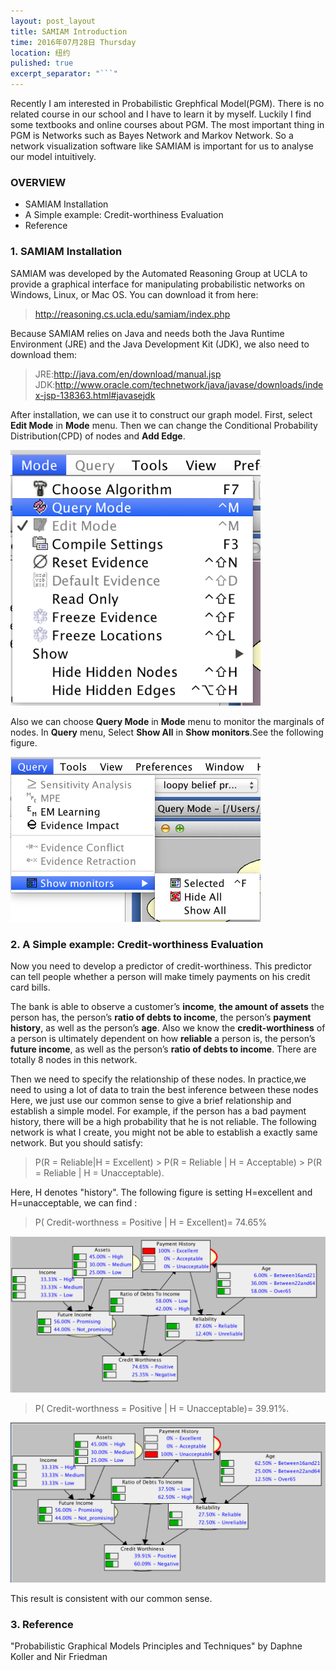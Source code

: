 ```yaml
---
layout: post_layout
title: SAMIAM Introduction
time: 2016年07月28日 Thursday
location: 纽约
pulished: true
excerpt_separator: "```"
---
```

Recently I am interested in Probabilistic Grephfical Model(PGM). There is no related course in our school and I have to learn it by myself. Luckily I find some textbooks and online courses about PGM. The most important thing in PGM is Networks such as Bayes Network and Markov Network. So a network visualization software like SAMIAM is important for us to analyse our model intuitively.

### OVERVIEW
- SAMIAM Installation
- A Simple example: Credit-worthiness Evaluation
- Reference

### 1. SAMIAM Installation

SAMIAM was developed by the Automated Reasoning Group at UCLA to provide a graphical interface for manipulating probabilistic networks on Windows, Linux, or Mac OS. You can download it from here:

> <http://reasoning.cs.ucla.edu/samiam/index.php>

Because SAMIAM relies on Java and needs both the Java Runtime Environment (JRE) and the Java Development Kit (JDK), we also need to download them:

> JRE:<http://java.com/en/download/manual.jsp>
> JDK:<http://www.oracle.com/technetwork/java/javase/downloads/index-jsp-138363.html#javasejdk>

After installation, we can use it to construct our graph model. First, select **Edit Mode** in **Mode** menu. Then we can change the Conditional Probability Distribution(CPD) of nodes and **Add Edge**. 

<img src="/assets/img/PGM/2.png" width="400px" />

Also we can choose **Query Mode** in **Mode** menu to monitor the marginals of nodes. In **Query** menu, Select **Show All** in **Show monitors**.See the following figure.

<img src="/assets/img/PGM/1.png" width="400px" />

### 2. A Simple example: Credit-worthiness Evaluation

Now you need to develop a predictor of credit-worthiness. This predictor can tell people whether a person will make timely payments on his credit card bills.

The bank is able to observe a customer’s **income**, **the amount of assets** the person has, the person’s **ratio of debts to income**, the person’s **payment history**, as well as the person’s **age**.  Also we know the **credit-worthiness** of a person is ultimately dependent on how **reliable** a person is, the person’s **future income**, as well as the person’s **ratio of debts to income**. There are totally 8 nodes in this network.

Then we need to specify the relationship of these nodes. In practice,we need to using a lot of data to train the best inference between these nodes Here, we just use our common sense to give a brief relationship and establish a simple model. For example, if the person has a bad payment history, there will be a high probability that he is not reliable. The following network is what I create, you might not be able to establish a exactly same network. But you should satisfy:

> P(R = Reliable|H = Excellent) > P(R = Reliable | H = Acceptable) > P(R = Reliable | H = Unacceptable).

Here, H denotes "history". The following figure is setting H=excellent and H=unacceptable, we can find :

> P( Credit-worthness = Positive | H = Excellent)= 74.65% 

<img src="/assets/img/PGM/3.png" width="640px" />

> P( Credit-worthness = Positive | H = Unacceptable)= 39.91%. 

<img src="/assets/img/PGM/4.png" width="640px" />

This result is consistent with our common sense.

### 3. Reference

"Probabilistic Graphical Models Principles and Techniques" by Daphne Koller and Nir Friedman
